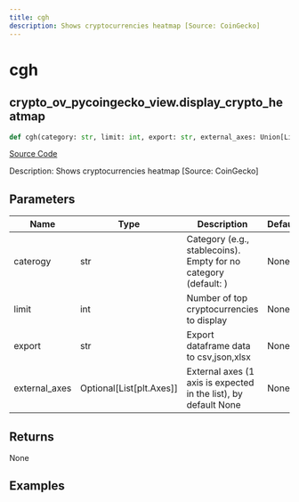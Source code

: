 ```yaml
---
title: cgh
description: Shows cryptocurrencies heatmap [Source: CoinGecko]
---
```

# cgh

## crypto_ov_pycoingecko_view.display_crypto_heatmap

```python
def cgh(category: str, limit: int, export: str, external_axes: Union[List[matplotlib.axes._axes.Axes], NoneType]) -> None:
```
[Source Code](https://github.com/OpenBB-finance/OpenBBTerminal/tree/main/openbb_terminal/cryptocurrency/overview/pycoingecko_view.py#L35)

Description: Shows cryptocurrencies heatmap [Source: CoinGecko]

## Parameters

| Name | Type | Description | Default | Optional |
| ---- | ---- | ----------- | ------- | -------- |
| caterogy | str | Category (e.g., stablecoins). Empty for no category (default: ) | None | False |
| limit | int | Number of top cryptocurrencies to display | None | False |
| export | str | Export dataframe data to csv,json,xlsx | None | False |
| external_axes | Optional[List[plt.Axes]] | External axes (1 axis is expected in the list), by default None | None | True |

## Returns

None

## Examples

